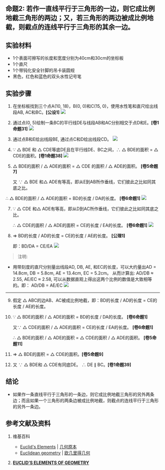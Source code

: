 ## 命题2: 若作一直线平行于三角形的一边，则它成比例地截三角形的两边；又，若三角形的两边被成比例地截，则截点的连线平行于三角形的其余一边。

## 实验材料

- 1个表面可擦写的长度和宽度分别为40cm和30cm的坐标板
- 1个直尺
- 1个带钝化安全针脚的吊卡装圆规
- 黑色，红色和蓝色的双头水性记号笔

## 实验步骤

1. 在坐标板找到三个点A(10, 18)，B(0, 0)和C(15, 0)，使用水性笔和直尺绘出线段AB, AC和BC。**[公设1]**
![](/images/欧几里得几何/欧几里得元素中典型的几何实验/卷6/命题2/2a1.jpg)

2. 通过点(0, 5)绘制一条BC的平行线DE与线段AB和AC分别相交于点D和E。**[卷1命题31]**
![](/images/欧几里得几何/欧几里得元素中典型的几何实验/卷6/命题2/2a2.jpg)

3. 通过点B和E绘出线段BE, 通过点C和D绘出线段CD。
![](/images/欧几里得几何/欧几里得元素中典型的几何实验/卷6/命题2/2a3.jpg)

4. ∵ △ BDE 和 △ CDE等底DE且在平行线DE、BC之间，∴ △ BDE的面积 = △ CDE的面积。**[卷1命题38]**
![](/images/欧几里得几何/欧几里得元素中典型的几何实验/卷6/命题2/2a4.jpg)

5.  △ BDE的面积 / △ ADE的面积 =  △ CDE 的面积 / △ ADE的面积。 **[卷5命题7]** 

	又 ∵ △ BDE 和△ ADE有等高，即从E到AB所作垂线，它们彼此之比如同其底之比。

   ∴ △ BDE的面积 / △ ADE的面积 = BD的长度 / DA的长度。 **[卷6命题1]**
![](/images/欧几里得几何/欧几里得元素中典型的几何实验/卷6/命题2/2a5.jpg)

7. ∵ △  CDE 和△ ADE有等高，即从D到AC所作垂线，它们彼此之比如同其底之比。

   ∴ △  CDE的面积 / △ ADE的面积 = CE的长度 / EA的长度。 **[卷6命题1]** 
![](/images/欧几里得几何/欧几里得元素中典型的几何实验/卷6/命题2/2a6.jpg)

8. ⇒ BD的长度 / AD的长度 = CE的长度 / AE的长度。 **[公理1]**

   即：BD/DA = CE/EA
![](/images/欧几里得几何/欧几里得元素中典型的几何实验/卷6/命题2/2a7.jpg)

> 注明:
>  
- 用带刻度的直尺分别量出线段AD, DB, AE, 和EC的长度，可以大约量出AD = 14.8cm, DB = 5.8cm, AE = 13.4cm, EC = 5.2cm。 
从而计算出: AD/DB  ≈ 2.55, AE/EC ≈ 2.58, 可以从数据直观上得出这两个比例的数值是大致相等的。即： AD/DB =  AE/EC
![](/images/欧几里得几何/欧几里得元素中典型的几何实验/卷6/命题2/2a8.jpg)

-----------------

9. 假定 △ ABC的边AB、AC被成比例地截，即：BD的长度 / AD的长度 = CE的长度 / AE的长度。

10. ∵ △ BDE的面积 / △ ADE的面积 = BD的长度 / DA的长度。 **[卷6命题1]** 

     又∵ △ CDE的面积 / △ ADE的面积 = CE的长度 / EA的长度。 **[卷6命题1]**

     ∴  △ BDE的面积 / △ ADE的面积 = △ CDE的面积 / △ ADE的面积。 **[卷5命题11]**

11. ⇒ △ BDE的面积 = △ CDE的面积。**[卷5命题9]**

12. 又 ∵ △ BDE和 △  CDE有同底DE。 ∴ DE ∥ BC。**[卷1命题39]**

## 结论

- 如果作一条直线平行于三角形的一条边，则它成比例地截三角形的另外两条边；而且如果一个三角形的两条边被成比例地截，则截点的连线平行于三角形的另外一条边。

## 参考文献及资料

1. 维基百科
	- [Euclid's Elements](https://en.wikipedia.org/wiki/Euclid%27s_Elements) | [几何原本](https://zh.wikipedia.org/wiki/%E5%87%A0%E4%BD%95%E5%8E%9F%E6%9C%AC) 
	- [Euclidean geometry](https://en.wikipedia.org/wiki/Euclidean_geometry) | [欧几里得几何](https://zh.wikipedia.org/wiki/%E6%AC%A7%E5%87%A0%E9%87%8C%E5%BE%97%E5%87%A0%E4%BD%95) 

2. [**EUCLID’S ELEMENTS OF GEOMETRY**](https://farside.ph.utexas.edu/books/Euclid/Elements.pdf) 